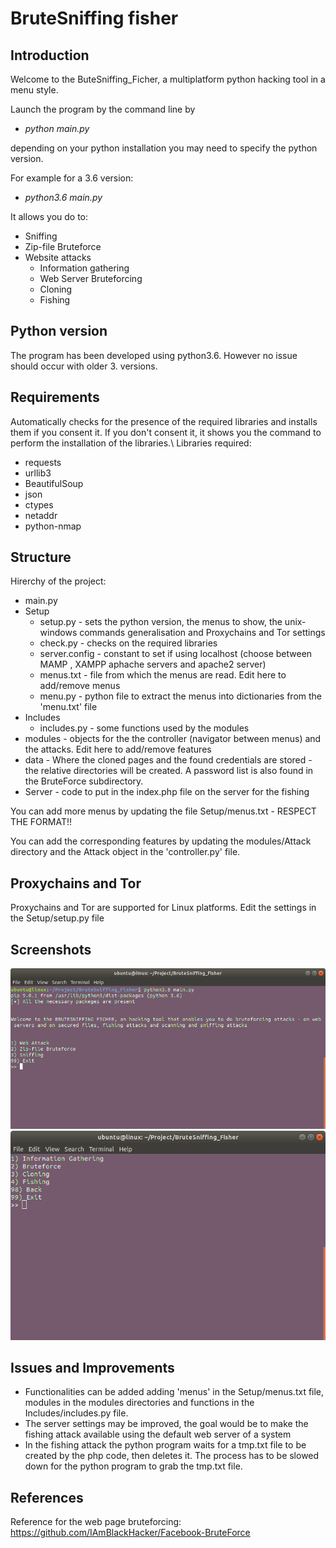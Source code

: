 # BruteSniffing fisher

## Introduction
Welcome to the ButeSniffing_Ficher, a multiplatform python hacking tool in a menu style.</br>

Launch the program by the command line by</br>
* _python main.py_

depending on your python installation you may need to specify the python version.

For example for a 3.6 version:
* _python3.6 main.py_


It allows you do to:
* Sniffing
* Zip-file Bruteforce
* Website attacks
    * Information gathering
    * Web Server Bruteforcing
    * Cloning
    * Fishing

## Python version
The program has been developed using python3.6. However no issue should occur with older 3. versions.

## Requirements
Automatically checks for the presence of the required libraries and installs them if you consent it. If you don't consent it, it shows you the command to perform the installation of the libraries.\\
Libraries required:
* requests
* urllib3
* BeautifulSoup
* json
* ctypes
* netaddr
* python-nmap

## Structure
Hirerchy of the project:
* main.py
* Setup
    * setup.py - sets the python version, the menus to show, the unix-windows commands generalisation and Proxychains and Tor settings
    * check.py - checks on the required libraries
    * server.config - constant to set if using localhost (choose between MAMP , XAMPP aphache servers and apache2 server)
    * menus.txt - file from which the menus are read. Edit here to add/remove menus
    * menu.py - python file to extract the menus into dictionaries from the 'menu.txt' file
* Includes
    * includes.py - some functions used by the modules
* modules - objects for the the controller (navigator between menus) and the attacks. Edit here to add/remove features
* data - Where the cloned pages and the found credentials are stored - the relative directories will be created. A password list is also found in the BruteForce subdirectory.
* Server - code to put in the index.php file on the server for the fishing

You can add more menus by updating the file Setup/menus.txt - RESPECT THE FORMAT!!

You can add the corresponding features by updating the modules/Attack directory and the Attack object in the 'controller.py' file.

## Proxychains and Tor
Proxychains and Tor are supported for Linux platforms. Edit the settings in the Setup/setup.py file

## Screenshots

<img src="Screenshot/introMenu.png">
<img src="Screenshot/webAttackMenu.png">

## Issues and Improvements
* Functionalities can be added adding 'menus' in the Setup/menus.txt file, modules in the modules directories and functions in the Includes/includes.py file.
* The server settings may be improved, the goal would be to make the fishing attack available using the default web server of a system
* In the fishing attack the python program waits for a tmp.txt file to be created by the php code, then deletes it. The process has to be slowed down for the python program to grab the tmp.txt file.

## References
Reference for the web page bruteforcing: https://github.com/IAmBlackHacker/Facebook-BruteForce

